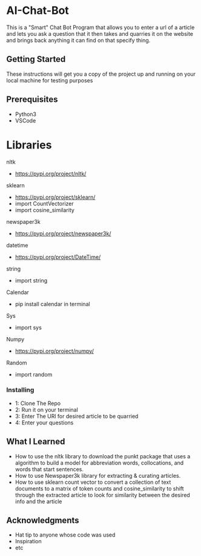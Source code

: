 # AI-Chat-Bot

This is a "Smart" Chat Bot Program that allows you to enter a url of a article and lets you ask a question that it then takes and quarries it on the website and brings back anything it can find on that specify thing.

## Getting Started
These instructions will get you a copy of the project up and running on your local machine for testing purposes

## Prerequisites

* Python3
* VSCode

# Libraries

nltk
* https://pypi.org/project/nltk/

sklearn
* https://pypi.org/project/sklearn/
* import CountVectorizer
* import cosine_similarity

newspaper3k
* https://pypi.org/project/newspaper3k/

datetime
* https://pypi.org/project/DateTime/

string
* import string

Calendar
* pip install calendar in terminal

Sys
* import sys

Numpy
* https://pypi.org/project/numpy/

Random
* import random

### Installing
* 1: Clone The Repo
* 2: Run it on your terminal
* 3: Enter The URl for desired article to be quarried
* 4: Enter your questions

## What I Learned
* How to use the nltk library to download the punkt package that uses a algorithm to build a model for abbreviation words, collocations, and words that start sentences.
* How to use Newspaper3k library for extracting & curating articles.
* How to use sklearn count vector to convert a collection of text documents to a matrix of token counts and cosine_similarity to shift through the extracted article to look for similarity between the desired info and the article


## Acknowledgments

* Hat tip to anyone whose code was used
* Inspiration
* etc
